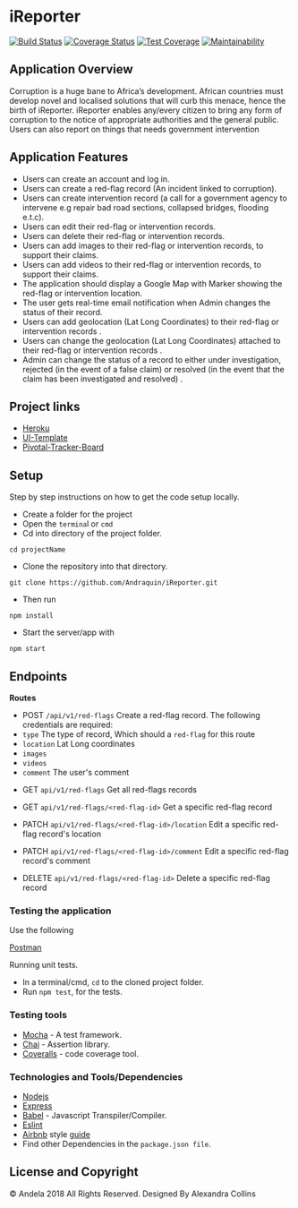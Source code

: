 # iReporter

[![Build Status](https://travis-ci.com/Andraquin/iReporter.svg?branch=develop)](https://travis-ci.com/Andraquin/iReporter)
[![Coverage Status](https://coveralls.io/repos/github/Andraquin/iReporter/badge.svg?branch=develop)](https://coveralls.io/github/Andraquin/iReporter?branch=develop)
[![Test Coverage](https://api.codeclimate.com/v1/badges/b464a98e4981f9b0a2dc/test_coverage)](https://codeclimate.com/github/Andraquin/iReporter/test_coverage)
[![Maintainability](https://api.codeclimate.com/v1/badges/b464a98e4981f9b0a2dc/maintainability)](https://codeclimate.com/github/Andraquin/iReporter/maintainability)

## Application Overview
Corruption is a huge bane to Africa’s development. African countries must develop novel and
localised solutions that will curb this menace, hence the birth of iReporter. iReporter enables
any/every citizen to bring any form of corruption to the notice of appropriate authorities and the
general public. Users can also report on things that needs government intervention

## Application Features
- Users can create an account and log in.
- Users can create a red-flag record (An incident linked to corruption).
- Users can create intervention record (a call for a government agency to intervene e.g
  repair bad road sections, collapsed bridges, flooding e.t.c).
- Users can edit their red-flag or intervention records.
- Users can delete their red-flag or intervention records.
- Users can add images to their red-flag or intervention records, to support their claims.
- Users can add videos to their red-flag or intervention records, to support their claims.
- The application should display a Google Map with Marker showing the red-flag or
  intervention location.
- The user gets real-time email notification when Admin changes the status of their record.
- Users can add geolocation (Lat Long Coordinates) to their red-flag or intervention
   records .
- Users can change the geolocation (Lat Long Coordinates) attached to their red-flag or
  intervention records .
- Admin can change the status of a record to either under investigation, rejected (in the
  event of a false claim) or resolved (in the event that the claim has been investigated and
  resolved) .


## Project links

- [Heroku](https://ireporter-1.herokuapp.com/api/v1/red-flags)
- [UI-Template]( https://andraquin.github.io/iReporter/UI/index.html)
- [Pivotal-Tracker-Board](https://www.pivotaltracker.com/n/projects/2226718)

## Setup

Step by step instructions on how to get the code setup locally. 

- Create a folder for the project
- Open the `termina`l or `cmd`
- Cd into directory of the project folder.

```
cd projectName
```

- Clone the repository into that directory.

```
git clone https://github.com/Andraquin/iReporter.git
```

- Then run

```
npm install
```

- Start the server/app with

```
npm start
```

## Endpoints

**Routes**

- POST `/api/v1/red-flags` Create a red-flag record. The following credentials are required:
- `type` The type of record, Which should a `red-flag` for this route
- `location` Lat Long coordinates
- `images` 
- `videos`
- `comment` The user's comment

* GET `api/v1/red-flags` Get all red-flags records

* GET `api/v1/red-flags/<red-flag-id>` Get a specific red-flag record

* PATCH `api/v1/red-flags/<red-flag-id>/location` Edit a specific red-flag record's location

* PATCH `api/v1/red-flags/<red-flag-id>/comment` Edit a specific red-flag record's comment

* DELETE `api/v1/red-flags/<red-flag-id>` Delete a specific red-flag record


### Testing the application
Use the following

[Postman](www.getpostman.com)

Running unit tests.
* In a terminal/cmd, `cd` to the cloned project folder.
* Run `npm test`, for the tests.

### Testing tools

- [Mocha](https://mochajs.org/) - A test framework.
- [Chai](http://chaijs.com) -  Assertion library.
- [Coveralls](https://coveralls.iog) - code coverage tool.

### Technologies and Tools/Dependencies

- [Nodejs](https://nodejs.org/en/)
- [Express](https://expressjs.com/)
- [Babel](https://babeljs.io) - Javascript Transpiler/Compiler.
- [Eslint](https://eslint.org/) 
- [Airbnb](https://www.npmjs.com/package/eslint-config-airbnb) style [guide](https://github.com/airbnb/javascript)
- Find other Dependencies in the `package.json file`.

## License and Copyright
&copy; Andela 2018 All Rights Reserved.
Designed By Alexandra Collins
